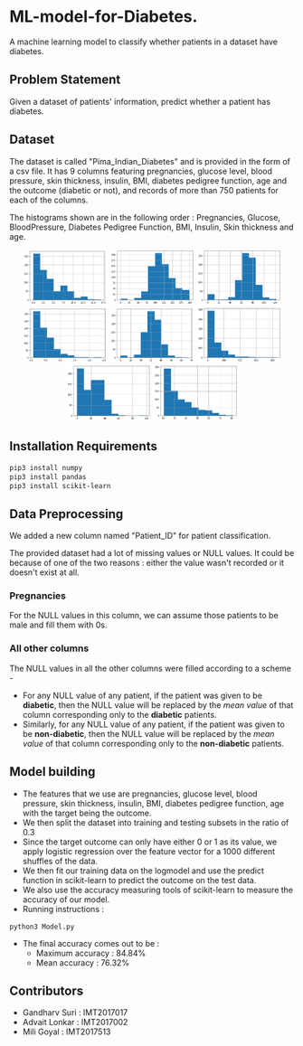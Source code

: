 # ML-model-for-Diabetes.

A machine learning model to classify whether patients in a dataset have diabetes.

## Problem Statement
Given a dataset of patients' information, predict whether a patient has diabetes.

## Dataset
The dataset is called "Pima_Indian_Diabetes" and is provided in the form of a csv file. It has 9 columns featuring pregnancies, glucose level, blood pressure, skin thickness, insulin, BMI, diabetes pedigree function, age and the outcome (diabetic or not), and records of more than 750 patients for each of the columns.

The histograms shown are in the following order : Pregnancies, Glucose, BloodPressure, Diabetes Pedigree Function, BMI, Insulin, Skin thickness and age.

<p align="center">
  <img src="Figures/preg1.png" width="150">
  <img src="Figures/glu1.png" width="150">
  <img src="Figures/bp1.png" width="150">
  <img src="Figures/dpf1.png" width="150">
  <img src="Figures/bmi1.png" width="150">
  <img src="Figures/ins1.png" width="150">
  <img src="Figures/st1.png" width="150">
  <img src="Figures/age1.png" width="150">

</p>

## Installation Requirements
```
pip3 install numpy
pip3 install pandas
pip3 install scikit-learn 
```

## Data Preprocessing
We added a new column named "Patient_ID" for patient classification.

The provided dataset had a lot of missing values or NULL values. It could be because of one of the two reasons : either the value wasn't recorded or it doesn't exist at all.

### Pregnancies
For the NULL values in this column, we can assume those patients to be male and fill them with 0s.

### All other columns
The NULL values in all the other columns were filled according to a scheme - 
- For any NULL value of any patient, if the patient was given to be **diabetic**, then the NULL value will be replaced by the *mean value* of that column corresponding only to the **diabetic** patients.
- Similarly, for any NULL value of any patient, if the patient was given to be **non-diabetic**, then the NULL value will be replaced by the *mean value* of that column corresponding only to the **non-diabetic** patients.

## Model building
- The features that we use are pregnancies, glucose level, blood pressure, skin thickness, insulin, BMI, diabetes pedigree function, age with the target being the outcome.
- We then split the dataset into training and testing subsets in the ratio of 0.3
- Since the target outcome can only have either 0 or 1 as its value, we apply logistic regression over the feature vector for a 1000 different shuffles of the data.
- We then fit our training data on the logmodel and use the predict function in scikit-learn to predict the outcome on the test data.
- We also use the accuracy measuring tools of scikit-learn to measure the accuracy of our model.
- Running instructions :
```
python3 Model.py
```
- The final accuracy comes out to be : 
    - Maximum accuracy : 84.84%
    - Mean accuracy : 76.32% 

## Contributors
- Gandharv Suri : IMT2017017
- Advait Lonkar : IMT2017002
- Mili Goyal : IMT2017513





